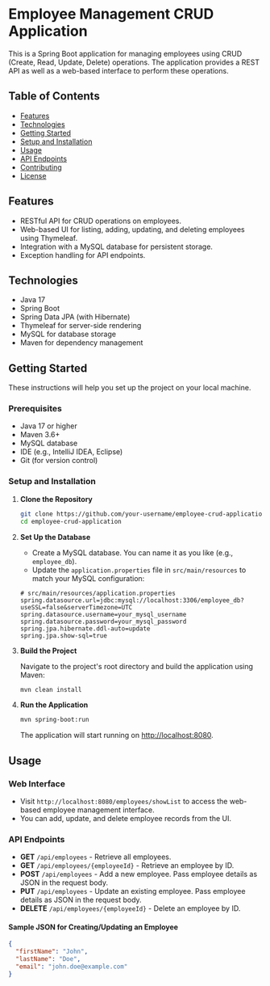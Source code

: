 # Employee Management CRUD Application

This is a Spring Boot application for managing employees using CRUD (Create, Read, Update, Delete) operations. The application provides a REST API as well as a web-based interface to perform these operations.

## Table of Contents

- [Features](#features)
- [Technologies](#technologies)
- [Getting Started](#getting-started)
- [Setup and Installation](#setup-and-installation)
- [Usage](#usage)
- [API Endpoints](#api-endpoints)
- [Contributing](#contributing)
- [License](#license)

## Features

- RESTful API for CRUD operations on employees.
- Web-based UI for listing, adding, updating, and deleting employees using Thymeleaf.
- Integration with a MySQL database for persistent storage.
- Exception handling for API endpoints.

## Technologies

- Java 17
- Spring Boot
- Spring Data JPA (with Hibernate)
- Thymeleaf for server-side rendering
- MySQL for database storage
- Maven for dependency management

## Getting Started

These instructions will help you set up the project on your local machine.

### Prerequisites

- Java 17 or higher
- Maven 3.6+
- MySQL database
- IDE (e.g., IntelliJ IDEA, Eclipse)
- Git (for version control)

### Setup and Installation

1. **Clone the Repository**

    ```bash
    git clone https://github.com/your-username/employee-crud-application.git
    cd employee-crud-application
    ```

2. **Set Up the Database**

    - Create a MySQL database. You can name it as you like (e.g., `employee_db`).
    - Update the `application.properties` file in `src/main/resources` to match your MySQL configuration:

    ```properties
    # src/main/resources/application.properties
    spring.datasource.url=jdbc:mysql://localhost:3306/employee_db?useSSL=false&serverTimezone=UTC
    spring.datasource.username=your_mysql_username
    spring.datasource.password=your_mysql_password
    spring.jpa.hibernate.ddl-auto=update
    spring.jpa.show-sql=true
    ```

3. **Build the Project**

   Navigate to the project's root directory and build the application using Maven:

    ```bash
    mvn clean install
    ```

4. **Run the Application**

    ```bash
    mvn spring-boot:run
    ```

   The application will start running on [http://localhost:8080](http://localhost:8080).

## Usage

### Web Interface

- Visit `http://localhost:8080/employees/showList` to access the web-based employee management interface.
- You can add, update, and delete employee records from the UI.

### API Endpoints

- **GET** `/api/employees` - Retrieve all employees.
- **GET** `/api/employees/{employeeId}` - Retrieve an employee by ID.
- **POST** `/api/employees` - Add a new employee. Pass employee details as JSON in the request body.
- **PUT** `/api/employees` - Update an existing employee. Pass employee details as JSON in the request body.
- **DELETE** `/api/employees/{employeeId}` - Delete an employee by ID.

#### Sample JSON for Creating/Updating an Employee

```json
{
  "firstName": "John",
  "lastName": "Doe",
  "email": "john.doe@example.com"
}
